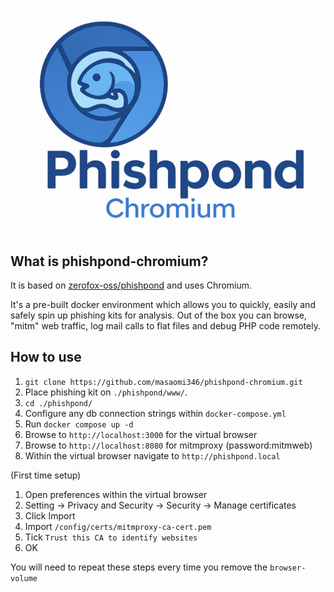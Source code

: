 <p align="center"><img src="./logo.png"></p>

## What is phishpond-chromium?
It is based on [zerofox-oss/phishpond](https://github.com/zerofox-oss/phishpond) and uses Chromium.

It's a pre-built docker environment which allows you to quickly, easily and safely spin up phishing kits for analysis. Out of the box you can browse, "mitm" web traffic, log mail calls to flat files and debug PHP code remotely.

## How to use
1. `git clone https://github.com/masaomi346/phishpond-chromium.git`
2. Place phishing kit on `./phishpond/www/`.
3. `cd ./phishpond/`
4. Configure any db connection strings within `docker-compose.yml`
5. Run `docker compose up -d`
6. Browse to `http://localhost:3000` for the virtual browser
7. Browse to `http://localhost:8080` for mitmproxy (password:mitmweb)
8. Within the virtual browser navigate to `http://phishpond.local`

(First time setup)
1. Open preferences within the virtual browser
2. Setting -> Privacy and Security -> Security -> Manage certificates
3. Click Import
4. Import `/config/certs/mitmproxy-ca-cert.pem`
5. Tick `Trust this CA to identify websites`
6. OK

You will need to repeat these steps every time you remove the `browser-volume`
